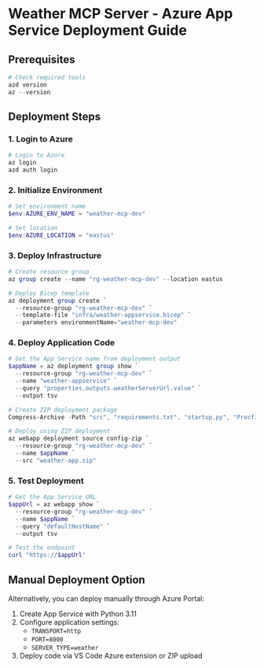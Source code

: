 # Weather MCP Server - Azure App Service Deployment Guide

## Prerequisites
```powershell
# Check required tools
azd version
az --version
```

## Deployment Steps

### 1. Login to Azure
```powershell
# Login to Azure
az login
azd auth login
```

### 2. Initialize Environment
```powershell
# Set environment name
$env:AZURE_ENV_NAME = "weather-mcp-dev"

# Set location
$env:AZURE_LOCATION = "eastus"
```

### 3. Deploy Infrastructure
```powershell
# Create resource group
az group create --name "rg-weather-mcp-dev" --location eastus

# Deploy Bicep template
az deployment group create `
  --resource-group "rg-weather-mcp-dev" `
  --template-file "infra/weather-appservice.bicep" `
  --parameters environmentName="weather-mcp-dev"
```

### 4. Deploy Application Code
```powershell
# Get the App Service name from deployment output
$appName = az deployment group show `
  --resource-group "rg-weather-mcp-dev" `
  --name "weather-appservice" `
  --query "properties.outputs.weatherServerUrl.value" `
  --output tsv

# Create ZIP deployment package
Compress-Archive -Path "src", "requirements.txt", "startup.py", "Procfile" -DestinationPath "weather-app.zip" -Force

# Deploy using ZIP deployment
az webapp deployment source config-zip `
  --resource-group "rg-weather-mcp-dev" `
  --name $appName `
  --src "weather-app.zip"
```

### 5. Test Deployment
```powershell
# Get the App Service URL
$appUrl = az webapp show `
  --resource-group "rg-weather-mcp-dev" `
  --name $appName `
  --query "defaultHostName" `
  --output tsv

# Test the endpoint
curl "https://$appUrl"
```

## Manual Deployment Option

Alternatively, you can deploy manually through Azure Portal:

1. Create App Service with Python 3.11
2. Configure application settings:
   - `TRANSPORT=http`
   - `PORT=8000` 
   - `SERVER_TYPE=weather`
3. Deploy code via VS Code Azure extension or ZIP upload